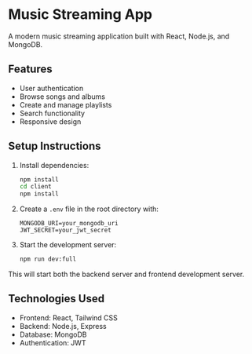 # Music Streaming App

A modern music streaming application built with React, Node.js, and MongoDB.

## Features

- User authentication
- Browse songs and albums
- Create and manage playlists
- Search functionality
- Responsive design

## Setup Instructions

1. Install dependencies:
   ```bash
   npm install
   cd client
   npm install
   ```

2. Create a `.env` file in the root directory with:
   ```
   MONGODB_URI=your_mongodb_uri
   JWT_SECRET=your_jwt_secret
   ```

3. Start the development server:
   ```bash
   npm run dev:full
   ```

This will start both the backend server and frontend development server.

## Technologies Used

- Frontend: React, Tailwind CSS
- Backend: Node.js, Express
- Database: MongoDB
- Authentication: JWT 